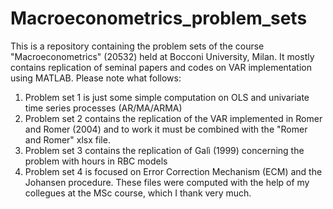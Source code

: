 # Macroeconometrics_problem_sets
This is a repository containing the problem sets of the course "Macroeconometrics" (20532) held at Bocconi University, Milan. It mostly contains replication of seminal papers and codes on VAR implementation using MATLAB. Please note what follows:
1) Problem set 1 is just some simple computation on OLS and univariate time series processes (AR/MA/ARMA)
2) Problem set 2 contains the replication of the VAR implemented in Romer and Romer (2004) and to work it must be combined with the "Romer and Romer" xlsx file.
3) Problem set 3 contains the replication of Galì (1999) concerning the problem with hours in RBC models 
4) Problem set 4 is focused on Error Correction Mechanism (ECM) and the Johansen procedure.
These files were computed with the help of my collegues at the MSc course, which I thank very much. 
